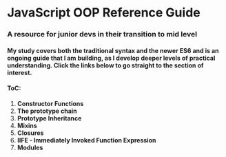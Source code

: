 # JavaScript OOP Reference Guide

### A resource for junior devs in their transition to mid level
#### My study covers both the traditional syntax and the newer ES6 and is an ongoing guide that I am building, as I develop deeper levels of practical understanding.  Click the links below to go straight to the section of interest.  

#### ToC:
1. **Constructor Functions**
2. **The prototype chain**
3. **Prototype Inheritance**
4. **Mixins**
5. **Closures**
6. **IIFE - Immediately Invoked Function Expression**
7. **Modules**


